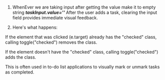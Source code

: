 

1)  WhenEver we are taking input after getting the value make it to empty string
    ***taskInput.value=''***
    After the user adds a task, clearing the input field provides immediate visual feedback.



 2) <!-- list.addEventListener("click", (e) => {
    if (e.target.tagName === "LI") {
        // If the clicked element is an <li> (list item)
        e.target.classList.toggle("checked");
        saveData();
    } else if (e.target.tagName === "SPAN") {
        // If the clicked element is a <span>
        e.target.parentElement.remove();
        saveData();
    }
    }); -->

    Here's what happens:

If the element that was clicked (e.target) already has the "checked" class, calling toggle("checked") removes the class.

If the element doesn't have the "checked" class, calling toggle("checked") adds the class.

This is often used in to-do list applications to visually mark or unmark tasks as completed.
